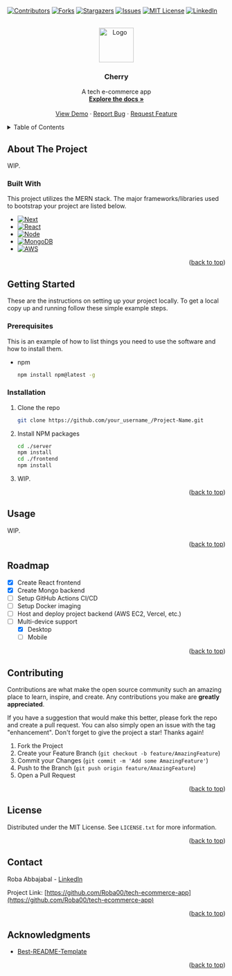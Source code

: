 <!-- Improved compatibility of back to top link: See: https://github.com/othneildrew/Best-README-Template/pull/73 -->
<a id="readme-top"></a>
<!--
*** Thanks for checking out the Best-README-Template. If you have a suggestion
*** that would make this better, please fork the repo and create a pull request
*** or simply open an issue with the tag "enhancement".
*** Don't forget to give the project a star!
*** Thanks again! Now go create something AMAZING! :D
-->



<!-- PROJECT SHIELDS -->
<!--
*** I'm using markdown "reference style" links for readability.
*** Reference links are enclosed in brackets [ ] instead of parentheses ( ).
*** See the bottom of this document for the declaration of the reference variables
*** for contributors-url, forks-url, etc. This is an optional, concise syntax you may use.
*** https://www.markdownguide.org/basic-syntax/#reference-style-links
-->
[![Contributors][contributors-shield]][contributors-url]
[![Forks][forks-shield]][forks-url]
[![Stargazers][stars-shield]][stars-url]
[![Issues][issues-shield]][issues-url]
[![MIT License][license-shield]][license-url]
[![LinkedIn][linkedin-shield]][linkedin-url]



<!-- PROJECT LOGO -->
<br />
<div align="center">
  <a href="https://github.com/Roba00/tech-ecommerce-app">
    <img src="https://roba00.github.io/Midterm_10/images/icons/cherry-logo.svg" alt="Logo" width="80" height="80">
  </a>

  <h3 align="center">Cherry</h3>

  <p align="center">
    A tech e-commerce app
    <br />
    <a href=""><strong>Explore the docs »</strong></a>
    <br />
    <br />
    <a href="">View Demo</a>
    ·
    <a href="https://github.com/Roba00/tech-ecommerce-app/issues/new?labels=bug&template=bug-report---.md">Report Bug</a>
    ·
    <a href="https://github.com/Roba00/tech-ecommerce-app/issues/new?labels=enhancement&template=feature-request---.md">Request Feature</a>
  </p>
</div>



<!-- TABLE OF CONTENTS -->
<details>
  <summary>Table of Contents</summary>
  <ol>
    <li>
      <a href="#about-the-project">About The Project</a>
      <ul>
        <li><a href="#built-with">Built With</a></li>
      </ul>
    </li>
    <li>
      <a href="#getting-started">Getting Started</a>
      <ul>
        <li><a href="#prerequisites">Prerequisites</a></li>
        <li><a href="#installation">Installation</a></li>
      </ul>
    </li>
    <li><a href="#usage">Usage</a></li>
    <li><a href="#roadmap">Roadmap</a></li>
    <li><a href="#contributing">Contributing</a></li>
    <li><a href="#license">License</a></li>
    <li><a href="#contact">Contact</a></li>
    <li><a href="#acknowledgments">Acknowledgments</a></li>
  </ol>
</details>



<!-- ABOUT THE PROJECT -->
## About The Project
WIP.

### Built With

This project utilizes the MERN stack. The major frameworks/libraries used to bootstrap your project are listed below.

* [![Next][Next.js]][Next-url]
* [![React][React.js]][React-url]
* [![Node][Node.js]][Node-url]
* [![MongoDB][MongoDB]][MongoDB-url]
* [![AWS][AWS]][AWS-url]

<p align="right">(<a href="#readme-top">back to top</a>)</p>



<!-- GETTING STARTED -->
## Getting Started

These are the instructions on setting up your project locally.
To get a local copy up and running follow these simple example steps.

### Prerequisites

This is an example of how to list things you need to use the software and how to install them.
* npm
  ```sh
  npm install npm@latest -g
  ```

### Installation

1. Clone the repo
   ```sh
   git clone https://github.com/your_username_/Project-Name.git
   ```
2. Install NPM packages
   ```sh
   cd ./server
   npm install
   cd ./frontend
   npm install
   ```
3. WIP.

<p align="right">(<a href="#readme-top">back to top</a>)</p>



<!-- USAGE EXAMPLES -->
## Usage

WIP.

<p align="right">(<a href="#readme-top">back to top</a>)</p>



<!-- ROADMAP -->
## Roadmap

- [x] Create React frontend
- [X] Create Mongo backend
- [ ] Setup GitHub Actions CI/CD
- [ ] Setup Docker imaging
- [ ] Host and deploy project backend  (AWS EC2, Vercel, etc.)
- [ ] Multi-device support
    - [X] Desktop
    - [ ] Mobile

<p align="right">(<a href="#readme-top">back to top</a>)</p>



<!-- CONTRIBUTING -->
## Contributing

Contributions are what make the open source community such an amazing place to learn, inspire, and create. Any contributions you make are **greatly appreciated**.

If you have a suggestion that would make this better, please fork the repo and create a pull request. You can also simply open an issue with the tag "enhancement".
Don't forget to give the project a star! Thanks again!

1. Fork the Project
2. Create your Feature Branch (`git checkout -b feature/AmazingFeature`)
3. Commit your Changes (`git commit -m 'Add some AmazingFeature'`)
4. Push to the Branch (`git push origin feature/AmazingFeature`)
5. Open a Pull Request

<p align="right">(<a href="#readme-top">back to top</a>)</p>



<!-- LICENSE -->
## License

Distributed under the MIT License. See `LICENSE.txt` for more information.

<p align="right">(<a href="#readme-top">back to top</a>)</p>



<!-- CONTACT -->
## Contact

Roba Abbajabal - [LinkedIn](https://www.linkedin.com/in/roba-abbajabal/)

Project Link: [https://github.com/Roba00/tech-ecommerce-app](https://github.com/Roba00/tech-ecommerce-app)

<p align="right">(<a href="#readme-top">back to top</a>)</p>



<!-- ACKNOWLEDGMENTS -->
## Acknowledgments

- [Best-README-Template](https://github.com/othneildrew/Best-README-Template)

<p align="right">(<a href="#readme-top">back to top</a>)</p>



<!-- MARKDOWN LINKS & IMAGES -->
<!-- https://www.markdownguide.org/basic-syntax/#reference-style-links -->
[contributors-shield]: https://img.shields.io/github/contributors/Roba00/tech-ecommerce-app.svg?style=for-the-badge
[contributors-url]: https://github.com/Roba00/tech-ecommerce-app/graphs/contributors
[forks-shield]: https://img.shields.io/github/forks/Roba00/tech-ecommerce-app.svg?style=for-the-badge
[forks-url]: https://github.com/Roba00/tech-ecommerce-app/network/members
[stars-shield]: https://img.shields.io/github/stars/Roba00/tech-ecommerce-app.svg?style=for-the-badge
[stars-url]: https://github.com/Roba00/tech-ecommerce-app/stargazers
[issues-shield]: https://img.shields.io/github/issues/Roba00/tech-ecommerce-app.svg?style=for-the-badge
[issues-url]: https://github.com/Roba00/tech-ecommerce-app/issues
[license-shield]: https://img.shields.io/github/license/Roba00/tech-ecommerce-app.svg?style=for-the-badge
[license-url]: https://github.com/Roba00/tech-ecommerce-app/blob/master/LICENSE.txt
[linkedin-shield]: https://img.shields.io/badge/-LinkedIn-black.svg?style=for-the-badge&logo=linkedin&colorB=555
[linkedin-url]: https://linkedin.com/in/roba-abbajabal
[product-screenshot]: images/screenshot.png
[Next.js]: https://img.shields.io/badge/next.js-000000?style=for-the-badge&logo=nextdotjs&logoColor=white
[Next-url]: https://nextjs.org/
[React.js]: https://img.shields.io/badge/React-20232A?style=for-the-badge&logo=react&logoColor=61DAFB
[React-url]: https://reactjs.org/
[Express]: https://img.shields.io/badge/Express.js-404D59?style=for-the-badge
[Express-url]: https://expressjs.com/
[Node.js]: https://img.shields.io/badge/Node.js-43853D?style=for-the-badge&logo=node.js&logoColor=white
[Node-url]: https://nodejs.org/
[MongoDB]: https://img.shields.io/badge/MongoDB-4EA94B?style=for-the-badge&logo=mongodb&logoColor=white
[MongoDB-url]: https://www.mongodb.com/
[AWS]: https://img.shields.io/badge/Amazon_AWS-232F3E?style=for-the-badge&logo=amazon-aws&logoColor=white
[AWS-url]: https://aws.amazon.com/
